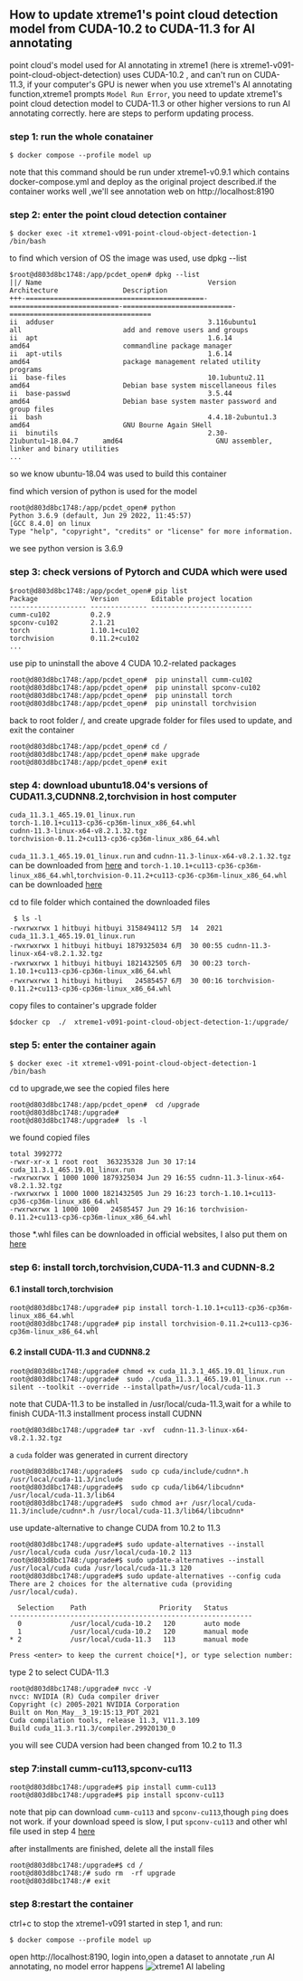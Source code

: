 ## How to update xtreme1's point cloud detection model from CUDA-10.2 to CUDA-11.3 for AI annotating 

point cloud's model used for AI annotating in xtreme1 (here is xtreme1-v091-point-cloud-object-detection) uses CUDA-10.2 , and can't run on CUDA-11.3, if your computer's GPU is newer when you use xtreme1's AI annotating function,xtreme1 prompts `Model Run Error`, you need to update xtreme1's point cloud detection model to CUDA-11.3 or other higher versions to run AI annotating correctly. here are steps to perform updating process.

### step 1: run the whole conatainer 
    $ docker compose --profile model up    
note that this command should be run under xtreme1-v0.9.1 which contains docker-compose.yml and deploy as the original project described.if the container works well ,we'll see annotation web on http://localhost:8190 

### step 2: enter the point cloud detection container 
    $ docker exec -it xtreme1-v091-point-cloud-object-detection-1 /bin/bash

to find which version of OS the image was used, use dpkg --list 
```
$root@d803d8bc1748:/app/pcdet_open# dpkg --list
||/ Name                                         Version                     Architecture                Description
+++-============================================-===========================-===========================-===================================
ii  adduser                                      3.116ubuntu1                all                         add and remove users and groups
ii  apt                                          1.6.14                      amd64                       commandline package manager
ii  apt-utils                                    1.6.14                      amd64                       package management related utility programs
ii  base-files                                   10.1ubuntu2.11              amd64                       Debian base system miscellaneous files
ii  base-passwd                                  3.5.44                      amd64                       Debian base system master password and group files
ii  bash                                         4.4.18-2ubuntu1.3           amd64                       GNU Bourne Again SHell
ii  binutils                                     2.30-21ubuntu1~18.04.7      amd64                       GNU assembler, linker and binary utilities
...
```
so we know ubuntu-18.04 was used to build this container

find which version of python is used for the model 
```
root@d803d8bc1748:/app/pcdet_open# python
Python 3.6.9 (default, Jun 29 2022, 11:45:57) 
[GCC 8.4.0] on linux
Type "help", "copyright", "credits" or "license" for more information.
```
we see python version is 3.6.9

### step 3: check versions of Pytorch and CUDA which were used
```
$root@d803d8bc1748:/app/pcdet_open# pip list
Package             Version        Editable project location
------------------- -------------- -------------------------
cumm-cu102          0.2.9  
spconv-cu102        2.1.21
torch               1.10.1+cu102
torchvision         0.11.2+cu102
...
```
use pip to uninstall the above 4 CUDA 10.2-related packages
```
root@d803d8bc1748:/app/pcdet_open#  pip uninstall cumm-cu102
root@d803d8bc1748:/app/pcdet_open#  pip uninstall spconv-cu102
root@d803d8bc1748:/app/pcdet_open#  pip uninstall torch
root@d803d8bc1748:/app/pcdet_open#  pip uninstall torchvision
```
back to root folder /, and create upgrade folder for files used to update,  and  exit the container

```
root@d803d8bc1748:/app/pcdet_open# cd / 
root@d803d8bc1748:/app/pcdet_open# make upgrade 
root@d803d8bc1748:/app/pcdet_open# exit
```

### step 4: download ubuntu18.04's versions of CUDA11.3,CUDNN8.2,torchvision in host computer 
```
cuda_11.3.1_465.19.01_linux.run
torch-1.10.1+cu113-cp36-cp36m-linux_x86_64.whl
cudnn-11.3-linux-x64-v8.2.1.32.tgz 
torchvision-0.11.2+cu113-cp36-cp36m-linux_x86_64.whl
```
`cuda_11.3.1_465.19.01_linux.run` and `cudnn-11.3-linux-x64-v8.2.1.32.tgz`  can be downloaded from [here](https://developer.nvidia.com/cuda-toolkit-archive) and `torch-1.10.1+cu113-cp36-cp36m-linux_x86_64.whl`,`torchvision-0.11.2+cu113-cp36-cp36m-linux_x86_64.whl` can be downloaded [here](https://download.pytorch.org/whl/torch_stable.html)

cd to file folder which contained the downloaded files  
```
 $ ls -l
-rwxrwxrwx 1 hitbuyi hitbuyi 3158494112 5月  14  2021 cuda_11.3.1_465.19.01_linux.run
-rwxrwxrwx 1 hitbuyi hitbuyi 1879325034 6月  30 00:55 cudnn-11.3-linux-x64-v8.2.1.32.tgz
-rwxrwxrwx 1 hitbuyi hitbuyi 1821432505 6月  30 00:23 torch-1.10.1+cu113-cp36-cp36m-linux_x86_64.whl
-rwxrwxrwx 1 hitbuyi hitbuyi   24585457 6月  30 00:16 torchvision-0.11.2+cu113-cp36-cp36m-linux_x86_64.whl
```
copy files to container's upgrade folder

    $docker cp  ./  xtreme1-v091-point-cloud-object-detection-1:/upgrade/  


### step 5: enter the container again
    $ docker exec -it xtreme1-v091-point-cloud-object-detection-1 /bin/bash

 cd to upgrade,we see the copied files here
 ```
 root@d803d8bc1748:/app/pcdet_open#  cd /upgrade
 root@d803d8bc1748:/upgrade# 
 root@d803d8bc1748:/upgrade#  ls -l 
 ```
 we found copied files
```
total 3992772
-rwxr-xr-x 1 root root  363235328 Jun 30 17:14 cuda_11.3.1_465.19.01_linux.run
-rwxrwxrwx 1 1000 1000 1879325034 Jun 29 16:55 cudnn-11.3-linux-x64-v8.2.1.32.tgz
-rwxrwxrwx 1 1000 1000 1821432505 Jun 29 16:23 torch-1.10.1+cu113-cp36-cp36m-linux_x86_64.whl
-rwxrwxrwx 1 1000 1000   24585457 Jun 29 16:16 torchvision-0.11.2+cu113-cp36-cp36m-linux_x86_64.whl
```
those *.whl files can be downloaded in official websites, I also put them on [here](https://pan.baidu.com/s/5KyGaUIDCUsVZEbmc4Nq7Dw )
### step 6: install torch,torchvision,CUDA-11.3 and CUDNN-8.2 
#### 6.1 install torch,torchvision 
```
root@d803d8bc1748:/upgrade# pip install torch-1.10.1+cu113-cp36-cp36m-linux_x86_64.whl
root@d803d8bc1748:/upgrade# pip install torchvision-0.11.2+cu113-cp36-cp36m-linux_x86_64.whl
```
#### 6.2 install CUDA-11.3 and CUDNN8.2
```
root@d803d8bc1748:/upgrade# chmod +x cuda_11.3.1_465.19.01_linux.run
root@d803d8bc1748:/upgrade#  sudo ./cuda_11.3.1_465.19.01_linux.run --silent --toolkit --override --installpath=/usr/local/cuda-11.3
```
note that CUDA-11.3 to be installed in /usr/local/cuda-11.3,wait for a while to finish CUDA-11.3 installment process 
install CUDNN

    root@d803d8bc1748:/upgrade# tar -xvf  cudnn-11.3-linux-x64-v8.2.1.32.tgz
a `cuda` folder was generated in current directory
```
root@d803d8bc1748:/upgrade#$  sudo cp cuda/include/cudnn*.h /usr/local/cuda-11.3/include
root@d803d8bc1748:/upgrade#$  sudo cp cuda/lib64/libcudnn* /usr/local/cuda-11.3/lib64
root@d803d8bc1748:/upgrade#$  sudo chmod a+r /usr/local/cuda-11.3/include/cudnn*.h /usr/local/cuda-11.3/lib64/libcudnn*
```

use update-alternative to change CUDA from 10.2 to 11.3
```
root@d803d8bc1748:/upgrade#$ sudo update-alternatives --install /usr/local/cuda cuda /usr/local/cuda-10.2 113
root@d803d8bc1748:/upgrade#$ sudo update-alternatives --install /usr/local/cuda cuda /usr/local/cuda-11.3 120
root@d803d8bc1748:/upgrade#$ sudo update-alternatives --config cuda
There are 2 choices for the alternative cuda (providing /usr/local/cuda).

  Selection    Path                  Priority   Status
------------------------------------------------------------
  0            /usr/local/cuda-10.2   120       auto mode
  1            /usr/local/cuda-10.2   120       manual mode
* 2            /usr/local/cuda-11.3   113       manual mode

Press <enter> to keep the current choice[*], or type selection number: 
```
type 2 to select CUDA-11.3 
```
root@d803d8bc1748:/upgrade# nvcc -V
nvcc: NVIDIA (R) Cuda compiler driver
Copyright (c) 2005-2021 NVIDIA Corporation
Built on Mon_May__3_19:15:13_PDT_2021
Cuda compilation tools, release 11.3, V11.3.109
Build cuda_11.3.r11.3/compiler.29920130_0
```
you will see CUDA version had been changed from 10.2 to 11.3

### step 7:install cumm-cu113,spconv-cu113
```
root@d803d8bc1748:/upgrade#$ pip install cumm-cu113
root@d803d8bc1748:/upgrade#$ pip install spconv-cu113
```
note that pip can download `cumm-cu113` and `spconv-cu113`,though `ping` does not work. if your download speed is slow, I put `spconv-cu113` and other whl file used in step 4 [here](https://pan.baidu.com/s/5KyGaUIDCUsVZEbmc4Nq7Dw )

after installments are finished, delete all the install files
```
root@d803d8bc1748:/upgrade#$ cd /
root@d803d8bc1748:/# sudo rm  -rf upgrade
root@d803d8bc1748:/# exit
```

### step 8:restart the container
ctrl+c to stop the xtreme1-v091 started in step 1, and run:

    $ docker compose --profile model up

open http://localhost:8190, login into,open a dataset to annotate ,run AI annotating, no model error happens
![xtreme1 AI labeling](./docs/images/AI_Labelling.png) 